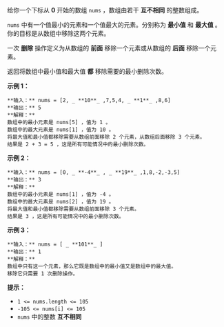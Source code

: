 给你一个下标从 **0** 开始的数组 `nums` ，数组由若干 **互不相同** 的整数组成。

`nums` 中有一个值最小的元素和一个值最大的元素。分别称为 **最小值** 和 **最大值** 。你的目标是从数组中移除这两个元素。

一次 **删除** 操作定义为从数组的 **前面** 移除一个元素或从数组的 **后面** 移除一个元素。

返回将数组中最小值和最大值 **都** 移除需要的最小删除次数。



**示例 1：**

    
    
    **输入：** nums = [2, _ **10**_ ,7,5,4, _ **1**_ ,8,6]
    **输出：** 5
    **解释：**
    数组中的最小元素是 nums[5] ，值为 1 。
    数组中的最大元素是 nums[1] ，值为 10 。
    将最大值和最小值都移除需要从数组前面移除 2 个元素，从数组后面移除 3 个元素。
    结果是 2 + 3 = 5 ，这是所有可能情况中的最小删除次数。
    

**示例 2：**

    
    
    **输入：** nums = [0, _ **-4**_ , _ **19**_ ,1,8,-2,-3,5]
    **输出：** 3
    **解释：**
    数组中的最小元素是 nums[1] ，值为 -4 。
    数组中的最大元素是 nums[2] ，值为 19 。
    将最大值和最小值都移除需要从数组前面移除 3 个元素。
    结果是 3 ，这是所有可能情况中的最小删除次数。 
    

**示例 3：**

    
    
    **输入：** nums = [ _ **101**_ ]
    **输出：** 1
    **解释：**
    数组中只有这一个元素，那么它既是数组中的最小值又是数组中的最大值。
    移除它只需要 1 次删除操作。
    



**提示：**

  * `1 <= nums.length <= 105`
  * `-105 <= nums[i] <= 105`
  * `nums` 中的整数 **互不相同**

